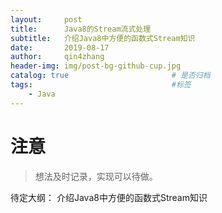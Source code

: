 ```yaml
---
layout:     post
title:      Java8的Stream流式处理
subtitle:   介绍Java8中方便的函数式Stream知识
date:       2019-08-17
author:     qin4zhang
header-img: img/post-bg-github-cup.jpg 
catalog: true 						# 是否归档
tags:								#标签
    - Java
---
```

# 注意
> 想法及时记录，实现可以待做。

待定大纲：
介绍Java8中方便的函数式Stream知识